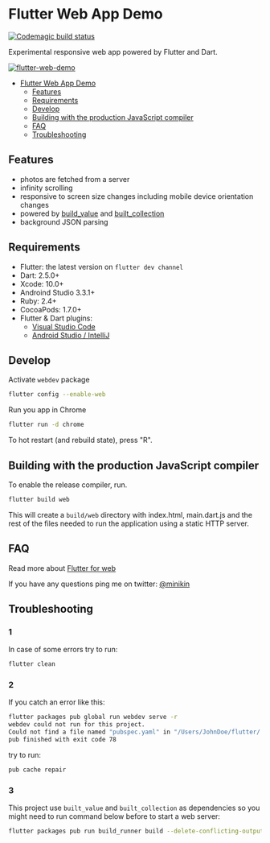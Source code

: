 # Flutter Web App Demo

[![Codemagic build status](https://api.codemagic.io/apps/5cdb3c1ed85907001941f21e/5cdb3c1ed85907001941f21d/status_badge.svg)](https://codemagic.io/apps/5cdb3c1ed85907001941f21e/5cdb3c1ed85907001941f21d/latest_build)

Experimental responsive web app powered by Flutter and Dart.

[![flutter-web-demo](https://github.com/minikin/flutter-web-demo/blob/master/assets/flutter_wep_app.gif?raw=true)](http://minikin.me/flutter-web-demo)

- [Flutter Web App Demo](#flutter-web-app-demo)
  - [Features](#features)
  - [Requirements](#requirements)
  - [Develop](#develop)
  - [Building with the production JavaScript compiler](#building-with-the-production-javaScript-compiler)
  - [FAQ](#faq)
  - [Troubleshooting](#troubleshooting)

## Features

- photos are fetched from a server
- infinity scrolling
- responsive to screen size changes including mobile device orientation changes
- powered by [build_value](https://pub.dev/packages/built_value) and [built_collection](https://pub.dev/packages/built_collection)
- background JSON parsing

## Requirements

- Flutter: the latest version on `flutter dev channel`
- Dart: 2.5.0+
- Xcode: 10.0+
- Androind Studio 3.3.1+
- Ruby: 2.4+
- CocoaPods: 1.7.0+
- Flutter & Dart plugins:
  - [Visual Studio Code](https://flutter.dev/docs/get-started/editor?tab=androidstudio)
  - [Android Studio / IntelliJ](https://flutter.dev/docs/get-started/editor?tab=vscode)

## Develop

Activate `webdev` package

```sh
flutter config --enable-web
```

Run you app in Chrome

```sh
flutter run -d chrome
```

To hot restart (and rebuild state), press "R".


## Building with the production JavaScript compiler

To enable the release compiler, run.

```sh
flutter build web
```

This will create a `build/web` directory with index.html, main.dart.js and the rest of the files needed to run
the application using a static HTTP server.

## FAQ

Read more about [Flutter for web](https://github.com/flutter/flutter_web)

If you have any questions ping me on twitter: [@minikin](https://twitter.com/minikin)

## Troubleshooting

### 1

In case of some errors try to run:

```sh
flutter clean
```

### 2

If you catch an error like this:

```sh
flutter packages pub global run webdev serve -r
webdev could not run for this project.
Could not find a file named "pubspec.yaml" in "/Users/JohnDoe/flutter/.pub-cache/hosted/pub.dartlang.org/built_value-6.7.1".
pub finished with exit code 78
```

try to run:

```sh
pub cache repair
```

### 3

This project use `built_value` and `built_collection` as dependencies so you might need to run command below before to start a web server:

```sh
flutter packages pub run build_runner build --delete-conflicting-outputs
```
